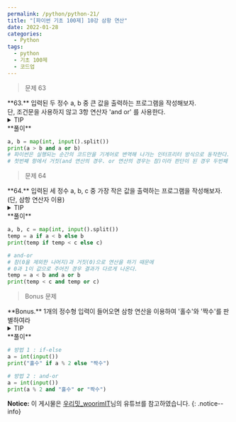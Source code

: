 ```yaml
---
permalink: /python/python-21/
title: "[파이썬 기초 100제] 10강 삼항 연산"
date: 2022-01-28
categories:
  - Python
tags:
  - python
  - 기초 100제
  - 코드업
---
```


> 문제 63

<div class="notice--success" markdown="1">
**63.**   
입력된 두 정수 a, b 중 큰 값을 출력하는 프로그램을 작성해보자.<br>
단, 조건문을 사용하지 않고 3항 연산자 'and or' 를 사용한다.
</div>

<details>
<summary>TIP</summary>
<div markdown="1">

파이썬에서의 3항(세 개의 요소로 이루어지는) 연산자는 다른 언어와 사용 방식이 다소 다르다.
타 언어 : "조건식 ? (참일 때의 값) : (거짓일 때의 값)”

파이썬에서의 3항(ternary) 연산자는 "조건식 and (참일 때의 값) or (거짓일 때의 값)” 의 형태로 사용하는 연산자이다.
조건식의 계산 결과가 참인 경우에는 'and' 오른쪽의 값 또는 식으로 바뀌고,
거짓인 경우에는 'or' 오른쪽의 값 또는 식으로 바뀐다.
이것이 가능한 이유는 파이썬이 인터프리터 방식으로 동작하기 때문이다.

**인터프리터**
파이썬은 스크립트 언어이며, 스크립트 언어는 대부분 인터프리터 방식으로 동작한다.
인터프리터는 컴파일러와 대조되는 의미이기에 컴파일과 함께 설명이 필요하다.

컴파일은 소스 코드를 처음부터 끝까지 모두 기게어로 번역한 후에 실행 파일을 만들고, 그것을 컴퓨터가 실행하는 방식이기 때문에 실행속도가 비교적 빠르다.
인터프리트는 소스 코드를 처음부터 끝까지 전체 번역을 하는 것이 아니라, 실행되는 즉시 그 순간의 코드만을 기계어로 번역해 나아간다. 
따라서 모든 소스 코드를 통으로 번역하는 컴파일에 비해 생산 속도는 빠르나, 모두 번역되기까지의 시간이 비교적 오래 걸리므로 실행 속도가 느린 것이다.

이러한 인터프리트(Interpret)를 실행하는 프로그램을 인터프리터라고 부르나, 실생활에서는 그다지 차이를 두고 얘기하진 않는다.
by. 우리밋

</div>
</details>

<div class="notice" markdown="1">
**풀이**

```python
a, b = map(int, input().split())
print(a > b and a or b)
# 파이썬은 실행되는 순간의 코드만을 기계어로 변역해 나가는 인터프리터 방식으로 동작한다.
# 첫번째 항에서 거짓(and 연산의 경우. or 연산의 경우는 참)이라 판단이 된 경우 두번째 항을 무시하게 되는 특성을 이용한 연산이다.
```
</div>

> 문제 64

<div class="notice--success" markdown="1">
**64.**   
입력된 세 정수 a, b, c 중 가장 작은 값을 출력하는 프로그램을 작성해보자. (단, 삼항 연산자 이용)
</div>

<details>
<summary>TIP</summary>
<div markdown="1">

파이썬에서는 논리연산을 이용한 삼항 연산자 외에 if-else를 이용한 삼항 연산도 제공한다. 이러한 이유는 논리연산을 이용한 삼항연산 때 발생할 수 있는 오류가 있기 때문이다.
3항 논리 연산의 오류 : 5==5 and 5-5 or 5+5 >> 10
위 연산에서는 5==5가 참이기 때문에 5-5가 실행되어 0이 출력되는 것이 맞다. 그러나 10이 출력된다. 이유는 논리 연산의 특성 때문이다.
위 구문을 크게 따져보면 (True and false) or true 로 표현할 수 있다. 따라서 앞의 (True and false)가 false가 되므로 or 오른쪽에 true 값인 10이 출력된 것이다.
if-else를 이용한 삼항 연산은 "(참일 때의 값) if (조건식) else (거짓일 때의 값)"으로 나타낼 수 있다.
삼항 연산자는 중첩하여 이용할 수 있다.

</div>
</details>

<div class="notice" markdown="1">
**풀이**

```python
a, b, c = map(int, input().split())
temp = a if a < b else b
print(temp if temp < c else c)

# and-or
# 참(0을 제외한 나머지)과 거짓(0)으로 연산을 하기 때문에
# 0과 1이 값으로 주어진 경우 결과가 다르게 나온다.
temp = a < b and a or b
print(temp < c and temp or c)
```
</div>

> Bonus 문제

<div class="notice--success" markdown="1">
**Bonus.**   
1개의 정수형 입력이 들어오면 삼항 연산을 이용하여 '홀수'와 '짝수'를 판별하여라
</div>

<details>
<summary>TIP</summary>
<div markdown="1">

입력이 2로 나눠지면 짝수이고, 그렇지 않으면 홀수임을 이용한다.
파이썬에서의 논리연산인 AND와 OR의 특징을 이용한다. => 파이썬에서는 이러한 연산을 "삼항 연산"으로 정의한다.

입력이 2로 나눠지면 짝수이고, 그렇지 않으면 홀수임을 이용한다.
파이썬에서의 삼항 연산은 if-else로도 구현할 수 있다.

</div>
</details>

<div class="notice" markdown="1">
**풀이**

```python
# 방법 1 : if-else
a = int(input())
print("홀수" if a % 2 else "짝수")

# 방법 2 : and-or
a = int(input())
print(a % 2 and "홀수" or "짝수")
```
</div>

**Notice:** 이 게시물은 [우리밋_woorimIT](https://www.youtube.com/watch?v=7sykajCtgCw&list=PLSK4WsJ8JS4dOszA7Zr8paqI81Mv27tNq&index=2)님의 유튜브를 참고하였습니다.
{: .notice--info}